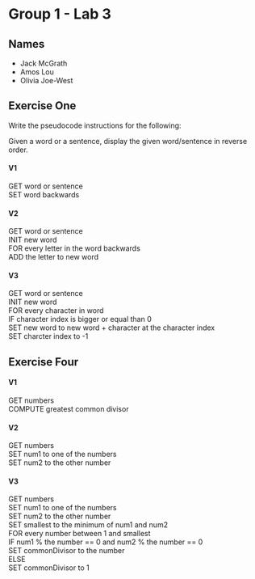 # Group 1 - Lab 3

## Names

* Jack McGrath
* Amos Lou
* Olivia Joe-West

## Exercise One

Write the pseudocode instructions for the following:

Given a word or a sentence, display the given word/sentence in reverse order.

#### V1
GET word or sentence<br>
SET word backwards

#### V2
GET word or sentence<br>
INIT new word<br>
FOR every letter in the word backwards<br>
  ADD the letter to new word<br>

#### V3
GET word or sentence<br>
INIT new word<br>
FOR every character in word<br>
  IF character index is bigger or equal than 0<br>
    SET new word to new word + character at the character index<br>
    SET charcter index to -1<br>
  
## Exercise Four

#### V1
GET numbers<br>
COMPUTE greatest common divisor<br>

#### V2
GET numbers<br>
SET num1 to one of the numbers<br>
SET num2 to the other number<br>


#### V3
GET numbers<br>
SET num1 to one of the numbers<br>
SET num2 to the other number<br>
SET smallest to the minimum of num1 and num2<br>
FOR every number between 1 and smallest<br>
  IF num1 % the number == 0 and num2 % the number == 0<br>
    SET commonDivisor to the number<br>
  ELSE<br>
    SET commonDivisor to 1<br>
 
    
  
